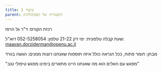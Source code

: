 ```yaml
---
title: שיעור 1
parent: היסטוריה של הפסיכולוגיה
---
```


רכזת הקורס: ד"ר גל הרפז

שעת קבלה טלפונית: ימי דק 21-22
טלפון: 052-5258054
דוא"ל: maayan.dorziderman@openu.ac.il

מבחן: חומר פתוח, ככל הנראה כולל איזה תוספות שאנחנו רוצות
ממנים: הגשה בוורד

"מפגש עם האלים הוא מה שאנחנו היינו מתארים בימינו מפגש טיפולי טוב"



<script src="https://utteranc.es/client.js"
        repo="AdiShamir/AdiShamir.github.io"
        issue-term="pathname"
        label="comment"
        theme="github-dark"
        crossorigin="anonymous"
        async>
</script>

